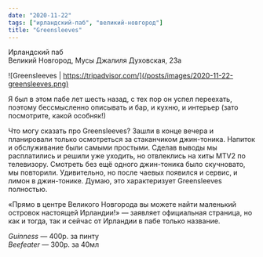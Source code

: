 ```yaml
---
date: "2020-11-22"
tags: ["ирландский-паб", "великий-новгород"]
title: "Greensleeves"
---
```


Ирландский паб\
Великий Новгород, Мусы Джалиля Духовская, 23а

![Greensleeves | https://tripadvisor.com/](/posts/images/2020-11-22-greensleeves.png)


Я был в этом пабе лет шесть назад, с тех пор он успел переехать, поэтому бессмысленно описывать и бар, и кухню, и интерьер (зато посмотрите, какой особняк!)

<!--more-->

Что могу сказать про Greensleeves? Зашли в конце вечера и планировали только осмотреться за стаканчиком джин-тоника. Напиток и обслуживание были самыми простыми. Сделав выводы мы расплатились и решили уже уходить, но отвлеклись на хиты MTV2 по телевизору. Смотреть без ещё одного джин-тоника было скучновато, мы повторили. Удивительно, но после чаевых появился и сервис, и лимон в джин-тонике. Думаю, это характеризует Greensleeves полностью. 

«Прямо в центре Великого Новгорода вы можете найти маленький островок настоящей Ирландии!» — заявляет официальная страница, но как и тогда, так и сейчас от Ирландии в пабе только название.


_Guinness_ — 400р. за пинту\
_Beefeater_ — 300р. за 40мл